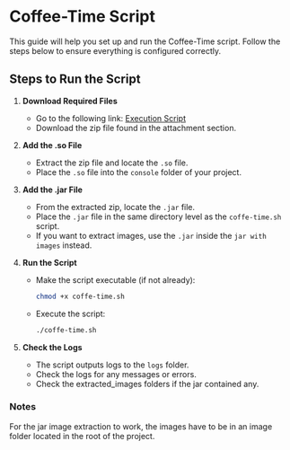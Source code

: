 # Coffee-Time Script

This guide will help you set up and run the Coffee-Time script. Follow the steps below to ensure everything is configured correctly.

## Steps to Run the Script

1. **Download Required Files**
    - Go to the following link: [Execution Script](https://tree.taiga.io/project/joseluis-teran-coffeetime/us/176)
    - Download the zip file found in the attachment section.

2. **Add the .so File**
    - Extract the zip file and locate the `.so` file.
    - Place the `.so` file into the `console` folder of your project.

3. **Add the .jar File**
    - From the extracted zip, locate the `.jar` file.
    - Place the `.jar` file in the same directory level as the `coffe-time.sh` script.
    - If you want to extract images, use the `.jar` inside the `jar with images` instead.


4. **Run the Script**
    - Make the script executable (if not already):
      ```sh
      chmod +x coffe-time.sh
      ```
    - Execute the script:
      ```sh
      ./coffe-time.sh
      ```

5. **Check the Logs**
    - The script outputs logs to the `logs` folder.
    - Check the logs for any messages or errors.
    - Check the extracted_images folders if the jar contained any.

### Notes
For the jar image extraction to work, the images have to be in an image folder located in the root of the project.